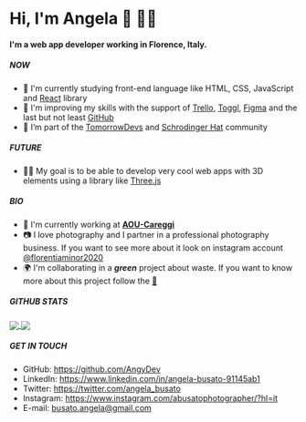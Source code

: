 # Hi, I'm Angela :wave: :woman_technologist:

#### I'm a web app developer working in Florence, Italy.

##### NOW 

- 🌱 I'm currently studying front-end language like HTML, CSS, JavaScript and [React](https://reactjs.org/) library
- :bug: I'm improving my skills with the support of [Trello](https://trello.com/), [Toggl](https://toggl.com/), [Figma](https://www.figma.com/) and the last but not least [GitHub](https://github.com/)
- 👯 I’m part of the [TomorrowDevs](https://www.tomorrowdevs.com/) and [Schrodinger Hat](https://www.schrodinger-hat.it/) community

##### FUTURE

- :woman_technologist: My goal is to be able to develop very cool web apps with 3D elements using a library like [Three.js](https://github.com/mrdoob/three.js/)

##### BIO

- 🔭 I'm currently working at [**AOU-Careggi**](https://www.aou-careggi.toscana.it/internet/index.php?lang=it)
- :camera: I love photography and I partner in a professional photography business. If you want to see more about it look on instagram account [@florentiaminor2020](https://www.instagram.com/florentiaminor2020/)
- :earth_africa: I'm collaborating in a ***green*** project about waste. If you want to know more about this project follow the [:banana:](https://www.instagram.com/flashtrash__/)

##### GITHUB STATS
<a href="https://github.com/anuraghazra/github-readme-stats">
  <img align="center" src="https://github-readme-stats.vercel.app/api?username=AngyDev&count_private=true&show_icons=true&include_all_commits=true&hide_border=true&hide_title=true" />
</a>
<a href="https://github.com/anuraghazra/github-readme-stats">
  <img align="center" src="https://github-readme-stats.vercel.app/api/top-langs/?username=AngyDev&langs_count=3&hide_title=true&hide_border=true" />
</a>

##### GET IN TOUCH

- GitHub: https://github.com/AngyDev
- LinkedIn: https://www.linkedin.com/in/angela-busato-91145ab1
- Twitter: https://twitter.com/angela_busato
- Instagram: https://www.instagram.com/abusatophotographer/?hl=it
- E-mail: busato.angela@gmail.com
